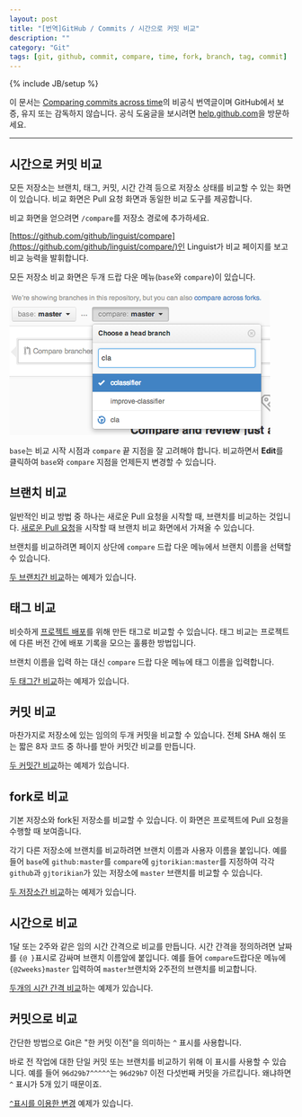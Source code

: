 ```yaml
---
layout: post
title: "[번역]GitHub / Commits / 시간으로 커밋 비교"
description: ""
category: "Git"
tags: [git, github, commit, compare, time, fork, branch, tag, commit]
---
```

{% include JB/setup %}

이 문서는 [Comparing commits across time](https://help.github.com/articles/comparing-commits-across-time)의 비공식 번역글이며 GitHub에서 보증, 유지 또는 감독하지 않습니다. 공식 도움글을 보시려면 [help.github.com](https://help.github.com)을 방문하세요.

---

## 시간으로 커밋 비교

모든 저장소는 브랜치, 태그, 커밋, 시간 간격 등으로 저장소 상태를 비교할 수 있는 화면이 있습니다. 비교 화면은 Pull 요청 화면과 동일한 비교 도구를 제공합니다.

비교 화면을 얻으려면 `/compare`를 저장소 경로에 추가하세요.

[https://github.com/github/linguist/compare](https://github.com/github/linguist/compare/)인 Linguist가 비교 페이지를 보고 비교 능력을 발휘합니다.

모든 저장소 비교 화면은 두개 드랍 다운 메뉴(`base`와 `compare`)이 있습니다.

![comparing branches](/../../../../image/2014/comparing_branches.png)

`base`는 비교 시작 시점과 `compare` 끝 지점을 잘 고려해야 합니다. 비교하면서 **Edit**를 클릭하여 `base`와 `compare` 지점을 언제든지 변경할 수 있습니다.


## 브랜치 비교

일반적인 비교 방법 중 하나는 새로운 Pull 요청을 시작할 때, 브랜치를 비교하는 것입니다. [새로운 Pull 요청](https://help.github.com/articles/creating-a-pull-request)을 시작할 때 브랜치 비교 화면에서 가져올 수 있습니다.

브랜치를 비교하려면 페이지 상단에 `compare` 드랍 다운 메뉴에서 브랜치 이름을 선택할 수 있습니다.

[두 브랜치간 비교](https://github.com/github/linguist/compare/jenkins-pluginspec)하는 예제가 있습니다.


## 태그 비교

비슷하게 [프로젝트 배포](https://help.github.com/articles/creating-releases)를 위해 만든 태그로 비교할 수 있습니다. 태그 비교는 프로젝트에 다른 버전 간에 배포 기록을 모으는 훌륭한 방법입니다.

브랜치 이름을 입력 하는 대신 `compare` 드랍 다운 메뉴에 태그 이름을 입력합니다.

[두 태그간 비교](https://github.com/github/linguist/compare/v2.2.0...v2.3.3)하는 예제가 있습니다.


## 커밋 비교

마찬가지로 저장소에 있는 임의의 두개 커밋을 비교할 수 있습니다. 전체 SHA 해쉬 또는 짧은 8자 코드 중 하나를 받아 커밋간 비교를 만듭니다. 

[두 커밋간 비교](https://github.com/github/linguist/compare/96d29b7662f148842486d46117786ccb7fcc8018...a20631af040b4901b7341839d9e76e31994adda3)하는 예제가 있습니다.


## fork로 비교

기본 저장소와 fork된 저장소를 비교할 수 있습니다. 이 화면은 프로젝트에 Pull 요청을 수행할 때 보여줍니다.

각기 다른 저장소에 브랜치를 비교하려면 브랜치 이름과 사용자 이름을 붙입니다. 예를 들어 `base`에 `github:master`를 `compare`에 `gjtorikian:master`를 지정하여 각각 `github`과 `gjtorikian`가 있는 저장소에 `master` 브랜치를 비교할 수 있습니다. 

[두 저장소간 비교](https://github.com/gjtorikian/linguist/compare/github:master...gjtorikian:master)하는 예제가 있습니다.


## 시간으로 비교

1달 또는 2주와 같은 임의 시간 간격으로 비교를 만듭니다. 시간 간격을 정의하려면 날짜를 `{@ }`표시로 감싸며 브랜치 이름앞에 붙입니다. 예를 들어 `compare`드랍다운 메뉴에 `{@2weeks}master` 입력하여 `master`브랜치와 2주전의 브랜치를 비교합니다.

[두개의 시간 간격 비교](https://github.com/github/linguist/compare/master@%7B1month%7D...master)하는 예제가 있습니다.


## 커밋으로 비교

간단한 방법으로 Git은 "한 커밋 이전"을 의미하는 `^` 표시를 사용합니다.

바로 전 작업에 대한 단일 커밋 또는 브랜치를 비교하기 위해 이 표시를 사용할 수 있습니다. 예를 들어 `96d29b7^^^^^`는 `96d29b7` 이전 다섯번째 커밋을 가르킵니다. 왜냐하면 `^` 표시가 5개 있기 때문이죠.

[`^`표시를 이용한 변경](https://github.com/github/linguist/compare/96d29b7662f148842486d46117786ccb7fcc8018%5E%5E%5E%5E%5E...96d29b7662f148842486d46117786ccb7fcc8018) 예제가 있습니다.